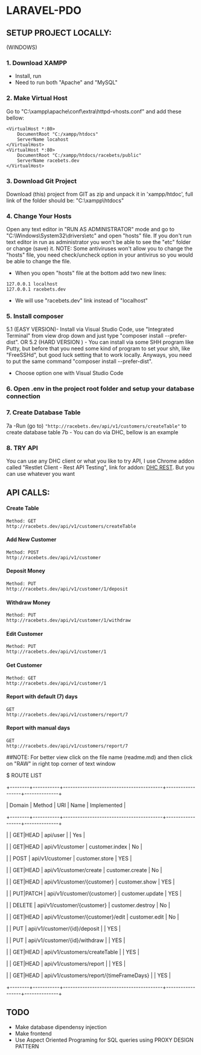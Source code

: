 # LARAVEL-PDO

## SETUP PROJECT LOCALLY:
(WINDOWS)

### 1. Download XAMPP
  - Install, run
  - Need to run both "Apache" and "MySQL"
  
### 2. Make Virtual Host
Go to "C:\xampp\apache\conf\extra\httpd-vhosts.conf" and add these bellow:
```
<VirtualHost *:80>
    DocumentRoot "C:/xampp/htdocs"
    ServerName locahost
</VirtualHost>
<VirtualHost *:80>
    DocumentRoot "C:/xampp/htdocs/racebets/public"
    ServerName racebets.dev
</VirtualHost>
```


### 3. Download Git Project
Download (this) project from GIT as zip and unpack it in 'xampp/htdoc', full link of the folder should be: "C:\xampp\htdocs"


### 4. Change Your Hosts
Open any text editor in "RUN AS ADMINISTRATOR" mode and go to "C:\Windows\System32\drivers\etc" and open "hosts" file. If you don't run text editor in run as administrator you won't be able to see the "etc" folder or change (save) it.
NOTE: Some antiviruses won't allow you to change the "hosts" file, you need check/uncheck option in your antivirus so you would be able to change the file.
- When you open "hosts" file at the bottom add two new lines:
```
127.0.0.1 localhost
127.0.0.1 racebets.dev
```
- We will use "racebets.dev" link instead of "localhost"


### 5. Install composer
5.1 (EASY VERSION)- Install via Visual Studio Code, use "Integrated Terminal" from view drop down and just type "composer install --prefer-dist".
OR 5.2 (HARD VERSION ) - You can install via some SHH program like Putty, but before that you need some kind of program to set your shh, like "FreeSSHd", but good luck setting that to work locally. Anyways, you need to put the same command "composer install --prefer-dist".
- Choose option one with Visual Studio Code


### 6. Open .env in the project root folder and setup your database connection


### 7. Create Database Table
7a -Run (go to) ```"http://racebets.dev/api/v1/customers/createTable"``` to create database table
7b - You can do via DHC, bellow is an example


### 8. TRY API
You can use any DHC client or what you like to try API, I use Chrome addon called "Restlet Client - Rest API Testing", 
link for addon: [DHC REST](https://chrome.google.com/webstore/detail/restlet-client-rest-api-t/aejoelaoggembcahagimdiliamlcdmfm?hl=en).
But you can use whatever you want




## API CALLS:

#### Create Table
```
Method: GET
http://racebets.dev/api/v1/customers/createTable
```

#### Add New Customer
```
Method: POST 
http://racebets.dev/api/v1/customer
```

#### Deposit Money
```
Method: PUT
http://racebets.dev/api/v1/customer/1/deposit
```

#### Withdraw Money
```
Method: PUT 
http://racebets.dev/api/v1/customer/1/withdraw
```

#### Edit Customer
```
Method: PUT 
http://racebets.dev/api/v1/customer/1
```

#### Get Customer
```
Method: GET
http://racebets.dev/api/v1/customer/1
```

#### Report with default (7) days 
```
GET
http://racebets.dev/api/v1/customers/report/7
```

#### Report with manual days
```
GET
http://racebets.dev/api/v1/customers/report/7
```





##NOTE: For better view click on the file name (readme.md) and then click on "RAW" in right top corner of text window

$ ROUTE LIST
 
+--------+-----------+-----------------------------------------+------------------+--------------+

| Domain | Method    | URI                                     | Name             |  Implemented |

+--------+-----------+-----------------------------------------+------------------+--------------+

|        | GET|HEAD  | api/user                                |                  |     Yes      |

|        | GET|HEAD  | api/v1/customer                         | customer.index   |     No       |

|        | POST      | api/v1/customer                         | customer.store   |     YES      |

|        | GET|HEAD  | api/v1/customer/create                  | customer.create  |     No       |

|        | GET|HEAD  | api/v1/customer/{customer}              | customer.show    |     YES      |

|        | PUT|PATCH | api/v1/customer/{customer}              | customer.update  |     YES      |

|        | DELETE    | api/v1/customer/{customer}              | customer.destroy |     No       |

|        | GET|HEAD  | api/v1/customer/{customer}/edit         | customer.edit    |     No       |

|        | PUT       | api/v1/customer/{id}/deposit            |                  |     YES      |

|        | PUT       | api/v1/customer/{id}/withdraw           |                  |     YES      |

|        | GET|HEAD  | api/v1/customers/createTable            |                  |     YES      |

|        | GET|HEAD  | api/v1/customers/report                 |                  |     YES      |

|        | GET|HEAD  | api/v1/customers/report/{timeFrameDays} |                  |     YES      |

+--------+-----------+-----------------------------------------+------------------+--------------+ 



## TODO
 - Make database dipendensy injection
 - Make frontend
 - Use Aspect Oriented Programing  for SQL queries using PROXY DESIGN PATTERN
